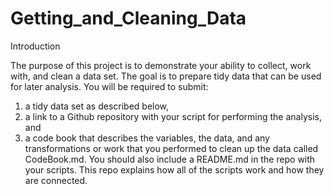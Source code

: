 # Getting_and_Cleaning_Data

Introduction

The purpose of this project is to demonstrate your ability to collect, work with, and 
clean a data set. The goal is to prepare tidy data that can be used for later analysis. 
You will be required to submit: 
  1) a tidy data set as described below, 
  2) a link to a Github repository with your script for performing the analysis, and 
  3) a code book that describes the variables, the data, and any transformations or work 
  that you performed to clean up the data called CodeBook.md. You should also include a 
  README.md in the repo with your scripts. This repo explains how all of the scripts work 
  and how they are connected. 


